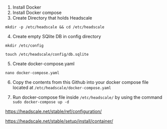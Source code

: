1. Install Docker
2. Install Docker compose
3. Create Directory that holds Headscale

  `mkdir -p /etc/headscale && cd /etc/headscale`

4. Create empty SQlite DB in config directory

  `mkdir /etc/config`

  `touch /etc/headscale/config/db.sqlite`

5. Create docker-compose.yaml

`nano docker-compose.yaml`

6. Copy the contents from this Github into your docker compose file located at `/etc/headscale/docker-compose.yaml`

7. Run docker-compose file inside `/etc/headscale/` by using the command `sudo docker-compose up -d`

https://headscale.net/stable/ref/configuration/

https://headscale.net/stable/setup/install/container/
